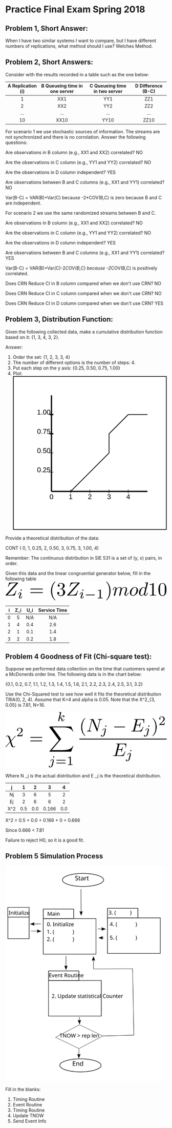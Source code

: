 # Practice Final Exam Spring 2018

## Problem 1, Short Answer:
When I have two similar systems I want to compare, but I have different numbers of replications, what method should I use? 
Welches Method.


## Problem 2, Short Answers:
Consider with the results recorded in a table such as the one below:


| A Replication (i)| B Queueing time in one server| C Queueing time in two server| D Difference (B-C) |
| :-----------: |:-------------:| :----:| :----: |
| 1      | XX1 | YY1 | ZZ1 |
| 2      | XX2     |   YY2 | ZZ2 |
| ... | ...      |   ... | ...|
| 10 | XX10 | YY10 | ZZ10|

For scenario 1 we use stochastic sources of information. The streams are not synchronized and there is no corrolation. Answer the following questions:

Are observations in B column (e.g., XX1 and XX2) correlated?
NO

Are the observations in C column (e.g., YY1 and YY2) correlated?
NO

Are the observations in D column independent?
YES

Are observations between B and C columns (e.g., XX1 and YY1) correlated? 
NO

Var(B-C) = 
VAR(B)+Var(C) because -2*COV(B,C) is zero because B and C are independent. 


For scenario 2 we use the same randomized streams between B and C. 


Are observations in B column (e.g., XX1 and XX2) correlated?
NO

Are the observations in C column (e.g., YY1 and YY2) correlated?
NO

Are the observations in D column independent?
YES

Are observations between B and C columns (e.g., XX1 and YY1) correlated? 
YES

Var(B-C) = 
VAR(B)+Var(C)-2*COV(B,C) because -2*COV(B,C) is positively correlated. 


Does CRN Reduce CI in B column compared when we don't use CRN?
NO

Does CRN Reduce CI in C column compared when we don't use CRN?
NO

Does CRN Reduce CI in D column compared when we don't use CRN?
YES


## Problem 3, Distribution Function:

Given the following collected data, make a cumulative distribution function based on it:
{1, 3, 4, 3, 2}.

Answer:
1. Order the set: {1, 2, 3, 3, 4}
2. The number of different options is the number of steps: 4. 
3. Put each step on the y axis: {0.25, 0.50, 0.75, 1.00}
4. Plot: ![Plot answer for Problem 3](distributionFunctionImage.svg)

Provide a theoretical distribution of the data:

CONT ( 0, 1, 0.25, 2, 0.50, 3, 0.75, 3, 1.00, 4) 

Remember: The continuous distribution in SIE 531 is a set of (y, x) pairs, in order. 

Given this data and the linear congruential generator below, fill in the following table
![Z_i=(3Z_{i-1})mod10](linear_congruential_generator.png)

| i | Z_i | U_i | Service Time |
|:-:|:---:| :-: | :-: |
| 0 |  5  | N/A | N/A |
| 1 |  4  | 0.4 | 2.6 |
| 2 |  1  | 0.1 | 1.4 |
| 3 |  2  | 0.2 | 1.8 |


## Problem 4 Goodness of Fit (Chi-square test): 
Suppose we performed data collection on the time that customers spend at a 
McDonerds order line. The following data is in the chart below:

{0.1, 0.2, 0.7, 1.1, 1.2, 1.3, 1.4, 1.5, 1.6, 2.1, 2.2, 2.3, 2.4, 2.5, 3.1, 3.2} 

Use the Chi-Squared test to see how well it fits the theoretical distribution
TRIA(0, 2, 4). Assume that K=4 and alpha is 0.05. Note that the X^2_{3, 0.05} 
is 7.81, N=16. 

![\chi^2=\sum_{j=1}^k\frac{(N_j-E_j)^2}{E_j}](ChiSquaredTest.png)

Where N _j is the actual distribution and E _j is the theoretical distribution. 

| j | 1 | 2 | 3 | 4 | 
|:-:|:-:|:-:|:-:|:-:|
|Nj | 3 | 6 | 5 | 2 |
|Ej | 2 | 6 | 6 | 2 |
|X^2| 0.5 | 0.0 | 0.166 | 0.0 | 

X^2 = 0.5 + 0.0 + 0.166 + 0 = 0.666 

Since 
0.666 &lt; 7.81 

Failure to reject H0, so it is a good fit.


## Problem 5 Simulation Process

![Basic simulation proces](final_prob5_question.svg)

Fill in the blanks:

1. Timing Routine
2. Event Routine
3. Timing Routine
4. Update TNOW
5. Send Event Info


